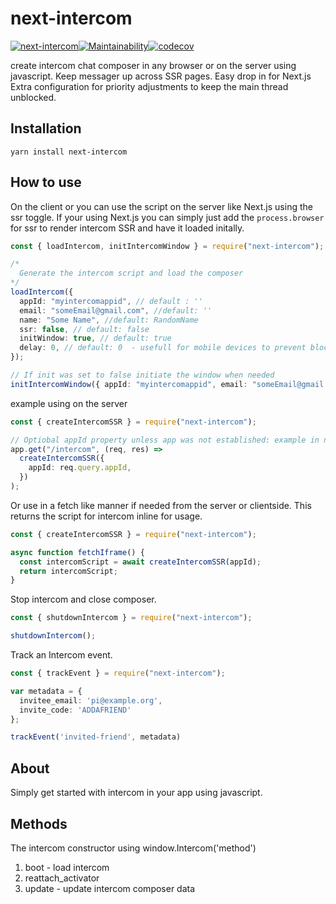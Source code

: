 # next-intercom

[![next-intercom](https://circleci.com/gh/j-mendez/next-intercom.svg?style=svg)](https://circleci.com/gh/j-mendez/next-intercom)[![Maintainability](https://api.codeclimate.com/v1/badges/422f08689baacea0631c/maintainability)](https://codeclimate.com/github/j-mendez/next-intercom/maintainability)[![codecov](https://codecov.io/gh/j-mendez/next-intercom/branch/master/graph/badge.svg?token=V6yOdLoHOX)](https://codecov.io/gh/j-mendez/next-intercom)

create intercom chat composer in any browser or on the server using javascript. Keep messager up across SSR pages. Easy drop in for Next.js
Extra configuration for priority adjustments to keep the main thread unblocked.

## Installation

`yarn install next-intercom`

## How to use

On the client or you can use the script on the server like Next.js using the ssr toggle.
If your using Next.js you can simply just add the `process.browser` for ssr to render intercom SSR and have it loaded initally.

```typescript
const { loadIntercom, initIntercomWindow } = require("next-intercom");

/* 
  Generate the intercom script and load the composer
*/
loadIntercom({
  appId: "myintercomappid", // default : ''
  email: "someEmail@gmail.com", //default: ''
  name: "Some Name", //default: RandomName
  ssr: false, // default: false
  initWindow: true, // default: true
  delay: 0, // default: 0  - usefull for mobile devices to prevent blocking the main thread
});

// If init was set to false initiate the window when needed
initIntercomWindow({ appId: "myintercomappid", email: "someEmail@gmail.com" });
```

example using on the server

```typescript
const { createIntercomSSR } = require("next-intercom");

// Optiobal appId property unless app was not established: example in nodejs, make sure to globally set fetch to your request type like axios etc
app.get("/intercom", (req, res) =>
  createIntercomSSR({
    appId: req.query.appId,
  })
);
```

Or use in a fetch like manner if needed from the server or clientside. This returns the script for intercom inline for usage.

```typescript
const { createIntercomSSR } = require("next-intercom");

async function fetchIframe() {
  const intercomScript = await createIntercomSSR(appId);
  return intercomScript;
}
```

Stop intercom and close composer.

```typescript
const { shutdownIntercom } = require("next-intercom");

shutdownIntercom();
```

Track an Intercom event.

```typescript
const { trackEvent } = require("next-intercom");

var metadata = {
  invitee_email: 'pi@example.org',
  invite_code: 'ADDAFRIEND'
};

trackEvent('invited-friend', metadata)
```

## About

Simply get started with intercom in your app using javascript.

## Methods

The intercom constructor using window.Intercom('method')

1. boot - load intercom
2. reattach_activator
3. update - update intercom composer data
